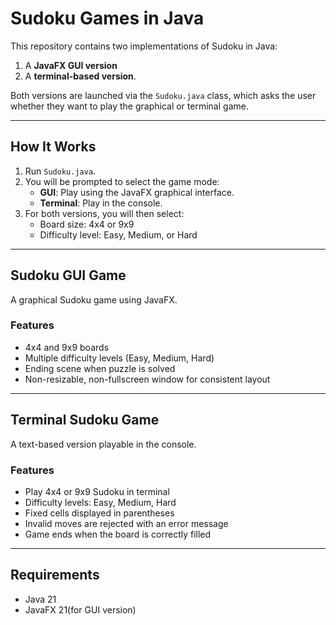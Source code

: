 # Sudoku Games in Java

This repository contains two implementations of Sudoku in Java: 
1. A **JavaFX GUI version** 
2. A **terminal-based version**. 

Both versions are launched via the `Sudoku.java` class, which asks the user whether they want to play the graphical or terminal game.

---

## How It Works

1. Run `Sudoku.java`.
2. You will be prompted to select the game mode:
   - **GUI**: Play using the JavaFX graphical interface.
   - **Terminal**: Play in the console.
3. For both versions, you will then select:
   - Board size: 4x4 or 9x9
   - Difficulty level: Easy, Medium, or Hard

---

## Sudoku GUI Game

A graphical Sudoku game using JavaFX.

### Features
- 4x4 and 9x9 boards
- Multiple difficulty levels (Easy, Medium, Hard)
- Ending scene when puzzle is solved
- Non-resizable, non-fullscreen window for consistent layout

---

## Terminal Sudoku Game

A text-based version playable in the console.

### Features
- Play 4x4 or 9x9 Sudoku in terminal
- Difficulty levels: Easy, Medium, Hard
- Fixed cells displayed in parentheses
- Invalid moves are rejected with an error message
- Game ends when the board is correctly filled

---
## Requirements
- Java 21
- JavaFX 21(for GUI version)
